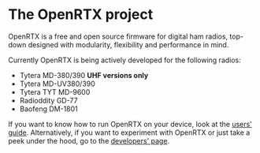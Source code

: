# The OpenRTX project

OpenRTX is a free and open source firmware for digital ham radios, top-down designed with modularity, flexibility and performance in mind.

Currently OpenRTX is being actively developed for the following radios:

* Tytera MD-380/390 **UHF versions only**
* Tytera MD-UV380/390
* Tytera TYT MD-9600
* Radioddity GD-77
* Baofeng DM-1801

If you want to know how to run OpenRTX on your device, look at the [users' guide](users_guide.md).
Alternatively, if you want to experiment with OpenRTX or just take a peek under the hood, go to the [developers' page](developers_guide.md).
